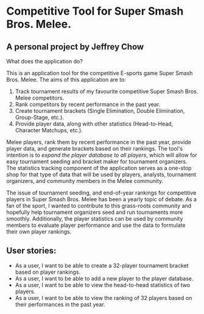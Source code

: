 # Competitive Tool for Super Smash Bros. Melee.

## A personal project by Jeffrey Chow

What does the application do?

This is an application tool for the competitive E-sports game Super Smash Bros. Melee. The
aims of this application are to:

1. Track tournament results of my favourite competitive Super Smash Bros. Melee competitors.
2. Rank competitors by recent performance in the past year.
3. Create tournament brackets (Single Elimination, Double Elimination, Group-Stage, etc.).
4. Provide player data, along with other statistics (Head-to-Head, Character Matchups, etc.).

Melee players, rank them by recent performance in the past year, provide player data, and
generate brackets based on their rankings. The tool's intention is to *expand the player
database to all players*, which will allow for easy tournament seeding and bracket maker for
tournament organizers. The statistics tracking component of the application serves as a
one-stop shop for that type of data that will be used by players, analysts, tournament
organizers, and community members in the Melee community.

The issue of tournament seeding, and end-of-year rankings for competitive players in Super
Smash Bros. Melee has been a yearly topic of debate. As a fan of the sport, I wanted to 
contribute to this grass-roots community and hopefully help tournament organizers seed and 
run tournaments more smoothly. Additionally, the player statistics can be used by community 
members to evaluate player performance and use the data to formulate their own player rankings.

## User stories:
- As a user, I want to be able to create a 32-player tournament bracket based on player rankings.
- As a user, I want to be able to add a new player to the player database.
- As a user, I want to be able to view the head-to-head statistics of two players.
- As a user, I want to be able to view the ranking of 32 players based on their performances in the past year.
